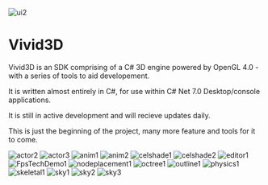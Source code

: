 ![ui2](https://github.com/starsigndev/Vivid3D/assets/129375387/29ef0ccb-8740-4363-82e4-efceb932d3ef)
# Vivid3D
Vivid3D is an SDK comprising of a C# 3D engine powered by OpenGL 4.0 - with a series of tools to aid developement.

It is written almost entirely in C#, for use within C# Net 7.0 Desktop/console applications.

It is still in active development and will recieve updates daily.

This is just the beginning of the project, many more feature and tools for it to come.

![actor2](https://github.com/starsigndev/Vivid3D/assets/129375387/7375f482-4d6f-4d5a-8022-6d820537f0d9)
![actor3](https://github.com/starsigndev/Vivid3D/assets/129375387/1a979fa9-40ec-4cff-95bb-1a48faeacbe9)
![anim1](https://github.com/starsigndev/Vivid3D/assets/129375387/e2f2f399-db33-4010-afaa-9343aa49d7b3)
![anim2](https://github.com/starsigndev/Vivid3D/assets/129375387/7c181664-dcab-475a-b034-130e1cfa904c)
![celshade1](https://github.com/starsigndev/Vivid3D/assets/129375387/197eb45a-cd24-415c-9f63-d42066fcfbdc)
![celshade2](https://github.com/starsigndev/Vivid3D/assets/129375387/8c6ba462-a3c9-4306-a938-699aad61a54e)
![editor1](https://github.com/starsigndev/Vivid3D/assets/129375387/851a4328-c0b6-43ff-870c-cc04cea96847)
![FpsTechDemo1](https://github.com/starsigndev/Vivid3D/assets/129375387/efa1764b-8e0a-49dc-8d94-f0df6d42f5be)
![nodeplacement1](https://github.com/starsigndev/Vivid3D/assets/129375387/5ea48796-6b6c-40f9-b3d1-c586983372a4)
![octree1](https://github.com/starsigndev/Vivid3D/assets/129375387/5dc27984-fa32-49dc-be02-08e881f1bee2)
![outline1](https://github.com/starsigndev/Vivid3D/assets/129375387/24449ddf-b299-468a-9061-115f9931c083)
![physics1](https://github.com/starsigndev/Vivid3D/assets/129375387/2fc0053a-82f9-4e02-858c-4b7ca9ed2ba4)
![skeletal1](https://github.com/starsigndev/Vivid3D/assets/129375387/cb19ef42-c801-4f68-8b41-50c08a47d6af)
![sky1](https://github.com/starsigndev/Vivid3D/assets/129375387/a1bed96f-5473-43e6-8783-65be29e6c4b9)
![sky2](https://github.com/starsigndev/Vivid3D/assets/129375387/1fdb46c1-db0c-4138-8e5f-c68d2d004e42)
![sky3](https://github.com/starsigndev/Vivid3D/assets/129375387/8d2bfed4-3dcc-40de-aff4-8ea5a234cdab)
